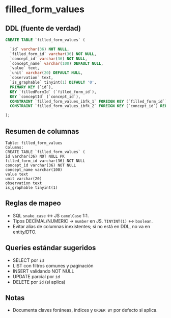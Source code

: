 # filled_form_values

## DDL (fuente de verdad)
```sql
CREATE TABLE `filled_form_values` (

  `id` varchar(36) NOT NULL,
  `filled_form_id` varchar(36) NOT NULL,
  `concept_id` varchar(36) NOT NULL,
  `concept_name` varchar(100) DEFAULT NULL,
  `value` text,
  `unit` varchar(20) DEFAULT NULL,
  `observation` text,
  `is_graphable` tinyint(1) DEFAULT '0',
  PRIMARY KEY (`id`),
  KEY `filledFormId` (`filled_form_id`),
  KEY `conceptId` (`concept_id`),
  CONSTRAINT `filled_form_values_ibfk_1` FOREIGN KEY (`filled_form_id`) REFERENCES `filled_forms` (`id`),
  CONSTRAINT `filled_form_values_ibfk_2` FOREIGN KEY (`concept_id`) REFERENCES `concepts` (`id`)

);
```

## Resumen de columnas
```
Table: filled_form_values
Columns:
CREATE TABLE `filled_form_values` (
id varchar(36) NOT NULL PK
filled_form_id varchar(36) NOT NULL
concept_id varchar(36) NOT NULL
concept_name varchar(100)
value text
unit varchar(20)
observation text
is_graphable tinyint(1)
```

## Reglas de mapeo
- SQL `snake_case` ↔ JS `camelCase` 1:1.
- Tipos DECIMAL/NUMERIC → `number` en JS. `TINYINT(1)` ↔ `boolean`.
- Evitar alias de columnas inexistentes; si no está en DDL, no va en entity/DTO.

## Queries estándar sugeridos
- SELECT por `id`
- LIST con filtros comunes y paginación
- INSERT validando NOT NULL
- UPDATE parcial por `id`
- DELETE por `id` (si aplica)

## Notas
- Documenta claves foráneas, índices y `ORDER BY` por defecto si aplica.
